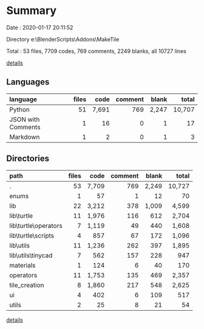 # Summary

Date : 2020-01-17 20:11:52

Directory e:\BlenderScripts\Addons\MakeTile

Total : 53 files,  7709 codes, 769 comments, 2249 blanks, all 10727 lines

[details](details.md)

## Languages
| language | files | code | comment | blank | total |
| :--- | ---: | ---: | ---: | ---: | ---: |
| Python | 51 | 7,691 | 769 | 2,247 | 10,707 |
| JSON with Comments | 1 | 16 | 0 | 1 | 17 |
| Markdown | 1 | 2 | 0 | 1 | 3 |

## Directories
| path | files | code | comment | blank | total |
| :--- | ---: | ---: | ---: | ---: | ---: |
| . | 53 | 7,709 | 769 | 2,249 | 10,727 |
| enums | 1 | 57 | 1 | 12 | 70 |
| lib | 22 | 3,212 | 378 | 1,009 | 4,599 |
| lib\turtle | 11 | 1,976 | 116 | 612 | 2,704 |
| lib\turtle\operators | 7 | 1,119 | 49 | 440 | 1,608 |
| lib\turtle\scripts | 4 | 857 | 67 | 172 | 1,096 |
| lib\utils | 11 | 1,236 | 262 | 397 | 1,895 |
| lib\utils\tinycad | 7 | 562 | 157 | 228 | 947 |
| materials | 1 | 124 | 6 | 40 | 170 |
| operators | 11 | 1,753 | 135 | 469 | 2,357 |
| tile_creation | 8 | 1,860 | 217 | 548 | 2,625 |
| ui | 4 | 402 | 6 | 109 | 517 |
| utils | 2 | 25 | 8 | 21 | 54 |

[details](details.md)